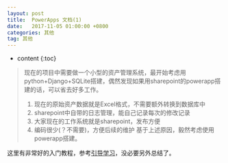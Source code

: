 ```yaml
---
layout: post
title:  PowerApps 文档(1)
date:   2017-11-05 01:00:00 +0800
categories: 其他
tag: 其他
---
```

* content
{:toc}

> 现在的项目中需要做一个小型的资产管理系统，最开始考虑用python+Django+SQLite搭建，偶然发现如果用sharepoint的powerapp搭建的话，可以省去好多工作。
> 1. 现在的原始资产数据就是Excel格式，不需要额外转换到数据库中
> 2. sharepoint中自带的日志管理，能自己记录每次的修改记录
> 3. 大家现在的工作系统就是sharepoint，发布方便
> 4. 编码很少(？不需要)，方便后续的维护
> 基于上述原因，毅然考虑使用powerapp搭建。
> 

这里有非常好的入门教程，参考[引导学习](https://powerapps.microsoft.com/zh-cn/guided-learning/learning-powerapps-parts/)，没必要另外总结了。
